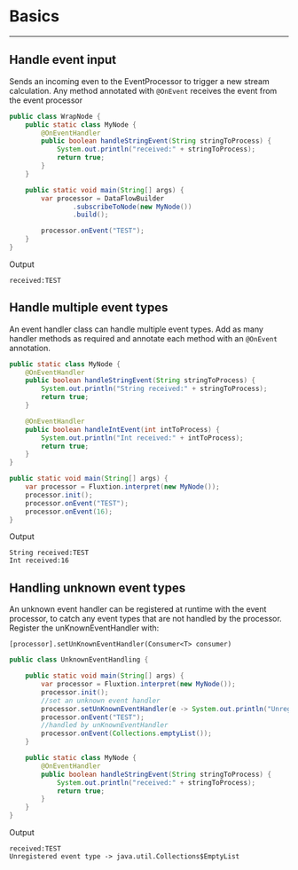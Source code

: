 # Basics
---

## Handle event input 
Sends an incoming even to the EventProcessor to trigger a new stream calculation. Any method annotated with 
`@OnEvent` receives the event from the event processor

```java
public class WrapNode {
    public static class MyNode {
        @OnEventHandler
        public boolean handleStringEvent(String stringToProcess) {
            System.out.println("received:" + stringToProcess);
            return true;
        }
    }

    public static void main(String[] args) {
        var processor = DataFlowBuilder
                .subscribeToNode(new MyNode())
                .build();

        processor.onEvent("TEST");
    }
}
```

Output
```console
received:TEST
```

## Handle multiple event types
An event handler class can handle multiple event types. Add as many handler methods as required and annotate each method
with an `@OnEvent` annotation.

```java
public static class MyNode {
    @OnEventHandler
    public boolean handleStringEvent(String stringToProcess) {
        System.out.println("String received:" + stringToProcess);
        return true;
    }

    @OnEventHandler
    public boolean handleIntEvent(int intToProcess) {
        System.out.println("Int received:" + intToProcess);
        return true;
    }
}

public static void main(String[] args) {
    var processor = Fluxtion.interpret(new MyNode());
    processor.init();
    processor.onEvent("TEST");
    processor.onEvent(16);
}
```

Output
```console
String received:TEST
Int received:16
```

## Handling unknown event types
An unknown event handler can be registered at runtime with the event processor, to catch any event types that are not handled
by the processor. Register the unKnownEventHandler with:

`[processor].setUnKnownEventHandler(Consumer<T> consumer)`

```java
public class UnknownEventHandling {

    public static void main(String[] args) {
        var processor = Fluxtion.interpret(new MyNode());
        processor.init();
        //set an unknown event handler
        processor.setUnKnownEventHandler(e -> System.out.println("Unregistered event type -> " + e.getClass().getName()));
        processor.onEvent("TEST");
        //handled by unKnownEventHandler
        processor.onEvent(Collections.emptyList());
    }

    public static class MyNode {
        @OnEventHandler
        public boolean handleStringEvent(String stringToProcess) {
            System.out.println("received:" + stringToProcess);
            return true;
        }
    }
}
```

Output
```console
received:TEST
Unregistered event type -> java.util.Collections$EmptyList
```
